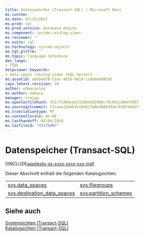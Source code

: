 ```yaml
---
title: Datenspeicher (Transact-SQL) | Microsoft Docs
ms.custom: ''
ms.date: 03/15/2017
ms.prod: sql
ms.prod_service: database-engine
ms.component: system-catalog-views
ms.reviewer: ''
ms.suite: sql
ms.technology: system-objects
ms.tgt_pltfrm: ''
ms.topic: language-reference
dev_langs:
- TSQL
helpviewer_keywords:
- data space catalog views [SQL Server]
ms.assetid: ab95e6f8-51dc-4018-9d19-cc0a6de893a5
caps.latest.revision: 20
author: edmacauley
ms.author: edmaca
manager: craigg
ms.openlocfilehash: 351cf5d69c6e232894161990c78c851c8943f06f
ms.sourcegitcommit: f1caaa156db2b16e817e0a3884394e7b30fb642f
ms.translationtype: MT
ms.contentlocale: de-DE
ms.lasthandoff: 05/04/2018
ms.locfileid: "33175407"
---
```

# <a name="data-spaces-transact-sql"></a>Datenspeicher (Transact-SQL)
[!INCLUDE[appliesto-ss-xxxx-xxxx-xxx-md](../../includes/appliesto-ss-xxxx-xxxx-xxx-md.md)]

  Dieser Abschnitt enthält die folgenden Katalogsichten.  
  
|||  
|-|-|  
|[sys.data_spaces](../../relational-databases/system-catalog-views/sys-data-spaces-transact-sql.md)|[sys.filegroups](../../relational-databases/system-catalog-views/sys-filegroups-transact-sql.md)|  
|[sys.destination_data_spaces](../../relational-databases/system-catalog-views/sys-destination-data-spaces-transact-sql.md)|[sys.partition_schemes](../../relational-databases/system-catalog-views/sys-partition-schemes-transact-sql.md)|  
  
## <a name="see-also"></a>Siehe auch  
 [Systemsichten &#40;Transact-SQL&#41;](http://msdn.microsoft.com/library/35a6161d-7f43-4e00-bcd3-3091f2015e90)   
 [Katalogsichten &#40;Transact-SQL&#41;](../../relational-databases/system-catalog-views/catalog-views-transact-sql.md)  
  
  
